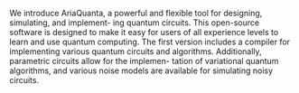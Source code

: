 We introduce AriaQuanta, a powerful and flexible tool for designing, simulating, and implement-
ing quantum circuits. This open-source software is designed to make it easy for users of all experience
levels to learn and use quantum computing. The first version includes a compiler for implementing
various quantum circuits and algorithms. Additionally, parametric circuits allow for the implemen-
tation of variational quantum algorithms, and various noise models are available for simulating noisy
circuits.
